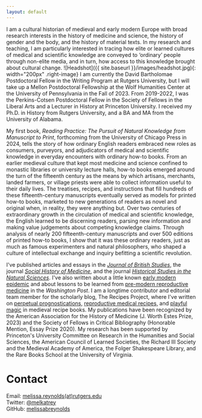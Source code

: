 ```yaml
---
layout: default
---
```


I am
a cultural historian of medieval and early modern Europe with broad research interests in the
history of medicine and science, the history of gender and the body, and the history of
material texts. In my research and teaching, I am particularly interested in
tracing how elite or learned cultures of medical and scientific knowledge are conveyed
to ‘ordinary’ people through non-elite media, and in turn, how access to this knowledge
brought about cultural change. ![Headshot]({{ site.baseurl }}/images/headshot.jpg){: width="200px" .right-image} I am currently the David Bartholomae Postdoctoral Fellow in the Writing Program at Rutgers University, but I will take up a Mellon Postdoctoral Fellowship at the Wolf Humanities Center at the University of Pennsylvania in the Fall of 2023. From 2019-2022, I was the Perkins-Cotsen Postdoctoral Fellow in the Society of Fellows in
the Liberal Arts and a Lecturer in History at Princeton University. I received my Ph.D.
in History from Rutgers University, and a BA and MA from the University of Alabama. 

My first book, _Reading Practice: The Pursuit of Natural Knowledge from Manuscript to Print_, forthcoming from the University of Chicago Press in 2024, tells the story of how ordinary English readers embraced new roles as consumers, purveyors, and adjudicators of medical and scientific knowledge in everyday encounters with ordinary how-to books. From an earlier medieval culture that kept most medicine and science confined to monastic libraries or university lecture halls, how-to books emerged around the turn of the fifteenth century as the means by which artisans, merchants, landed farmers, or village priests were able to collect information useful to their daily lives. The treatises, recipes, and instructions that fill hundreds of these fifteenth-century manuscripts eventually served as models for printed how-to books, marketed to new generations of readers as novel and original when, in reality, they were anything but. Over two centuries of extraordinary growth in the circulation of medical and scientific knowledge, the English learned to be discerning readers, parsing new information and making value judgements about competing knowledge claims. Through analysis of nearly 200 fifteenth-century manuscripts and over 500 editions of printed how-to books, I show that it was these ordinary readers, just as much as famous experimenters and natural philosophers, who shaped a culture of intellectual exchange and inquiry befitting a scientific revolution.


I've published articles and essays in the [_Journal of British Studies_](https://www.cambridge.org/core/journals/journal-of-british-studies/article/here-is-a-good-boke-to-lerne-practical-books-the-coming-of-the-press-and-the-search-for-knowledge-ca-14001560/8217EBC4F6CE53F1084709587B7C2E12/share/a024150fe1501e59df5b45628147fdd3df550196), the journal [_Social History of Medicine_](https://academic.oup.com/shm/advance-article/doi/10.1093/shm/hkaa099/6414565?guestAccessKey=db1ad51c-c6a4-4a92-8fbd-1cbc811da01d), and the journal [_Historical Studies in the Natural Sciences_](/HSNS5204_03_Reynolds.pdf). I've also written
about a little known [early modern epidemic](https://www.washingtonpost.com/outlook/2020/03/18/communication-failures-pandemic-can-be-catastrophic/)
and about lessons to be learned from [pre-modern reproductive medicine](https://www.washingtonpost.com/outlook/2019/05/09/key-lowering-americas-high-rates-maternal-mortality/) in the _Washington Post_. I am a longtime contributor and editorial team member for the scholarly blog, The Recipes Project,
where I've written on [perpetual prognostications,](https://recipes.hypotheses.org/17522)
[reproductive medical recipes,](https://recipes.hypotheses.org/15134) and [playful magic](https://recipes.hypotheses.org/14220) in medieval recipe books. My publications have been recognized by the American Association for the History of Medicine (J. Worth Estes Prize, 2023) and the Society of Fellows in Critical Bibliography (Honorable Mention, Essay Prize 2020).
My research has been supported by Princeton's University Committee on Research in the Humanities and Social Sciences, the American Council of Learned Societies, the Richard III Society and the Medieval
Academy of America, the Folger Shakespeare Library, and the Rare Books School at the
University of Virginia.



# Contact

Email: [melissa.reynolds(at)rutgers.edu](mailto:melissa.reynolds@rutgers.edu)  
Twitter: [@melkatrey](http://www.twitter.com/melkatrey)  
GitHub: [melissabreynolds](https://www.github.com/melissabreynolds)
